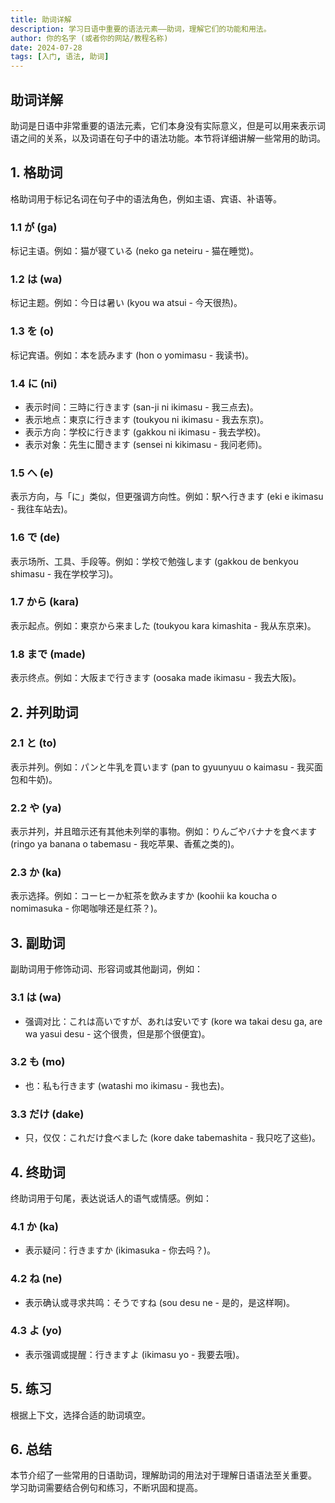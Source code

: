 ```yaml
---
title: 助词详解
description: 学习日语中重要的语法元素——助词，理解它们的功能和用法。
author: 你的名字 (或者你的网站/教程名称)
date: 2024-07-28
tags: [入门, 语法, 助词]
---
```


## 助词详解

助词是日语中非常重要的语法元素，它们本身没有实际意义，但是可以用来表示词语之间的关系，以及词语在句子中的语法功能。本节将详细讲解一些常用的助词。

## 1. 格助词

格助词用于标记名词在句子中的语法角色，例如主语、宾语、补语等。

### 1.1 が (ga)

标记主语。例如：猫が寝ている (neko ga neteiru - 猫在睡觉)。

### 1.2 は (wa)

标记主题。例如：今日は暑い (kyou wa atsui - 今天很热)。

### 1.3 を (o)

标记宾语。例如：本を読みます (hon o yomimasu - 我读书)。

### 1.4 に (ni)

- 表示时间：三時に行きます (san-ji ni ikimasu - 我三点去)。
- 表示地点：東京に行きます (toukyou ni ikimasu - 我去东京)。
- 表示方向：学校に行きます (gakkou ni ikimasu - 我去学校)。
- 表示对象：先生に聞きます (sensei ni kikimasu - 我问老师)。

### 1.5 へ (e)

表示方向，与「に」类似，但更强调方向性。例如：駅へ行きます (eki e ikimasu - 我往车站去)。

### 1.6 で (de)

表示场所、工具、手段等。例如：学校で勉強します (gakkou de benkyou shimasu - 我在学校学习)。

### 1.7 から (kara)

表示起点。例如：東京から来ました (toukyou kara kimashita - 我从东京来)。

### 1.8 まで (made)

表示终点。例如：大阪まで行きます (oosaka made ikimasu - 我去大阪)。

## 2. 并列助词

### 2.1 と (to)

表示并列。例如：パンと牛乳を買います (pan to gyuunyuu o kaimasu - 我买面包和牛奶)。

### 2.2 や (ya)

表示并列，并且暗示还有其他未列举的事物。例如：りんごやバナナを食べます (ringo ya banana o tabemasu - 我吃苹果、香蕉之类的)。

### 2.3 か (ka)

表示选择。例如：コーヒーか紅茶を飲みますか (koohii ka koucha o nomimasuka - 你喝咖啡还是红茶？)。

## 3. 副助词

副助词用于修饰动词、形容词或其他副词，例如：

### 3.1 は (wa)

- 强调对比：これは高いですが、あれは安いです (kore wa takai desu ga, are wa yasui desu - 这个很贵，但是那个很便宜)。

### 3.2 も (mo)

- 也：私も行きます (watashi mo ikimasu - 我也去)。

### 3.3 だけ (dake)

- 只，仅仅：これだけ食べました (kore dake tabemashita - 我只吃了这些)。

## 4. 终助词

终助词用于句尾，表达说话人的语气或情感。例如：

### 4.1 か (ka)

- 表示疑问：行きますか (ikimasuka - 你去吗？)。

### 4.2 ね (ne)

- 表示确认或寻求共鸣：そうですね (sou desu ne - 是的，是这样啊)。

### 4.3 よ (yo)

- 表示强调或提醒：行きますよ (ikimasu yo - 我要去哦)。

## 5. 练习

根据上下文，选择合适的助词填空。

## 6. 总结

本节介绍了一些常用的日语助词，理解助词的用法对于理解日语语法至关重要。 学习助词需要结合例句和练习，不断巩固和提高。
